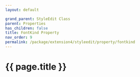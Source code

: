 ```yaml
---
layout: default

grand_parent: StyleEdit Class
parent: Properties
has_children: false
title: FontKind Property
nav_order: 9
permalink: /package/extension4/styleedit/property/fontkind
---
```

# {{ page.title }}